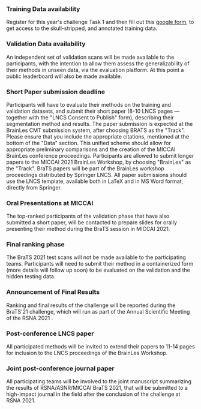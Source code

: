 ### **Training Data availability**

Register for this year's challenge Task 1 and then fill out this [google form](https://forms.gle/FRabNXU3LL5trypm9), to get access to the skull-stripped, and annotated training data.

### **Validation Data availability**

An independent set of validation scans will be made available to the participants, with the intention to allow them assess the generalizability of their methods in unseen data, via the evaluation platform. At this point a public leaderboard will also be made available.

### **Short Paper submission deadline**

Participants will have to evaluate their methods on the training and validation datasets, and submit their short paper (8-10 LNCS pages — together with the "LNCS Consent to Publish" form), describing their segmentation method and results. The paper submission is expected at the BrainLes CMT submission system, after choosing BRATS as the "Track". Please ensure that you include the appropriate citations, mentioned at the bottom of the "Data" section. This unified scheme should allow for appropriate preliminary comparisons and the creation of the MICCAI BrainLes conference proceedings. Participants are allowed to submit longer papers to the MICCAI 2021 BrainLes Workshop, by choosing "BrainLes" as the "Track". BraTS papers will be part of the BrainLes workshop proceedings distributed by Springer LNCS. All paper submissions should use the LNCS template, available both in LaTeX and in MS Word format, directly from Springer.

### **Oral Presentations at MICCAI**

The top-ranked participants of the validation phase that have also submitted a short paper, will be contacted to prepare slides for orally presenting their method during the BraTS session in MICCAI 2021.

### **Final ranking phase**

The BraTS 2021 test scans will not be made available to the participating teams. Participants will need to submit their method in a containerized form (more details will follow up soon) to be evaluated on the validation and the hidden testing data.

### **Announcement of Final Results**

Ranking and final results of the challenge will be reported during the BraTS'21 challenge, which will run as part of the Annual Scientific Meeting of the RSNA 2021 .

### **Post-conference LNCS paper**

All participated methods will be invited to extend their papers to 11-14 pages for inclusion to the LNCS proceedings of the BrainLes Workshop.

### **Joint post-conference journal paper**

All participating teams will be involved to the joint manuscript summarizing the results of RSNA/ASNR/MICCAI BraTS 2021, that will be submitted to a high-impact journal in the field after the conclusion of the challenge at RSNA 2021.
